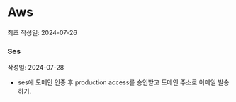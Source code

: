 # Aws
최초 작성일: 2024-07-26

### Ses
작성일: 2024-07-28
- ses에 도메인 인증 후 production access를 승인받고 도메인 주소로 이메일 발송하기.